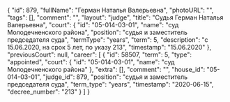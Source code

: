 {
    "id": 879,
    "fullName": "Герман Наталья Валерьевна",
    "photoURL": "",
    "tags": [],
    "comment": "",
    "layout": "judge",
    "title": "Судья Герман Наталья Валерьевна",
    "court": {
        "id": "05-014-03-01",
        "name": "суд Молодечненского района",
        "position": "судья и заместитель председателя суда",
        "termType": "years",
        "term": 5,
        "description": "c 15.06.2020, на срок 5 лет, по указу 213",
        "timestamp": "15.06.2020"
    },
    "previousCourt": null,
    "career": [
        {
            "id": 58507,
            "term": 5,
            "type": "appointed",
            "court": {
                "id": "05-014-03-01",
                "name": "суд Молодечненского района"
            },
            "extra": [],
            "comment": "",
            "house_id": "05-014-03-01",
            "judge_id": 879,
            "position": "судья и заместитель председателя суда",
            "term_type": "years",
            "timestamp": "2020-06-15",
            "decree_number": "213"
        }
    ]
}